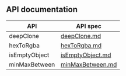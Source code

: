 
## API documentation

| API | API spec |
| -- | -- |
| deepClone | [deepClone.md](https://github.com/luxcaeli/utils/blob/main/src/deepClone.md) | 
| hexToRgba | [hexToRgba.md](https://github.com/luxcaeli/utils/blob/main/src/hexToRgba.md) | 
| isEmptyObject | [isEmptyObject.md](https://github.com/luxcaeli/utils/blob/main/src/isEmptyObject.md) | 
| minMaxBetween | [minMaxBetween.md](https://github.com/luxcaeli/utils/blob/main/src/minMaxBetween.md) | 
